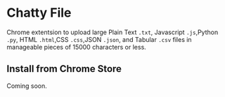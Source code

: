 # Chatty File

Chrome extentsion to upload large Plain Text `.txt`, Javascript `.js`,Python `.py`, HTML `.html`,CSS `.css`,JSON `.json`, and Tabular `.csv` files in manageable pieces of 15000 characters or less.

## Install from Chrome Store

Coming soon.